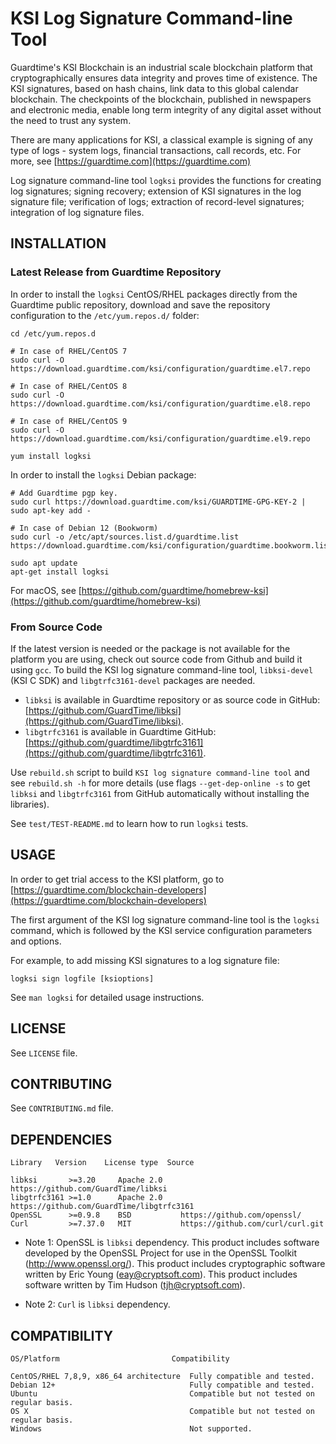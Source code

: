 # KSI Log Signature Command-line Tool

Guardtime's KSI Blockchain is an industrial scale blockchain platform that cryptographically ensures data integrity and proves time of existence. The KSI signatures, based on hash chains, link data to this global calendar blockchain. The checkpoints of the blockchain, published in newspapers and electronic media, enable long term integrity of any digital asset without the need to trust any system.

There are many applications for KSI, a classical example is signing of any type of logs - system logs, financial transactions, call records, etc. For more, see [https://guardtime.com](https://guardtime.com)

Log signature command-line tool `logksi` provides the functions for creating log signatures; signing recovery; extension of KSI signatures in the log signature file; verification of logs; extraction of record-level signatures; integration of log signature files.


## INSTALLATION

### Latest Release from Guardtime Repository

In order to install the `logksi` CentOS/RHEL packages directly from the Guardtime public repository, download and save the repository configuration to the `/etc/yum.repos.d/` folder:

```
cd /etc/yum.repos.d

# In case of RHEL/CentOS 7
sudo curl -O https://download.guardtime.com/ksi/configuration/guardtime.el7.repo

# In case of RHEL/CentOS 8
sudo curl -O https://download.guardtime.com/ksi/configuration/guardtime.el8.repo

# In case of RHEL/CentOS 9
sudo curl -O https://download.guardtime.com/ksi/configuration/guardtime.el9.repo

yum install logksi
```

In order to install the `logksi` Debian package:

```
# Add Guardtime pgp key.
sudo curl https://download.guardtime.com/ksi/GUARDTIME-GPG-KEY-2 | sudo apt-key add -

# In case of Debian 12 (Bookworm)
sudo curl -o /etc/apt/sources.list.d/guardtime.list https://download.guardtime.com/ksi/configuration/guardtime.bookworm.list

sudo apt update
apt-get install logksi
```

For macOS, see [https://github.com/guardtime/homebrew-ksi](https://github.com/guardtime/homebrew-ksi)


### From Source Code

If the latest version is needed or the package is not available for the platform you are using, check out source code from Github and build it using `gcc`. To build the KSI log signature command-line tool, `libksi-devel` (KSI C SDK) and `libgtrfc3161-devel` packages are needed. 

* `libksi` is available in Guardtime repository or as source code in GitHub: [https://github.com/GuardTime/libksi](https://github.com/GuardTime/libksi). 
* `libgtrfc3161` is available in Guardtime GitHub: [https://github.com/guardtime/libgtrfc3161](https://github.com/guardtime/libgtrfc3161).

Use `rebuild.sh` script to build `KSI log signature command-line tool` and see `rebuild.sh -h` for more details (use flags `--get-dep-online -s` to get `libksi` and `libgtrfc3161` from GitHub automatically without installing the libraries).

See `test/TEST-README.md` to learn how to run `logksi` tests.


## USAGE

In order to get trial access to the KSI platform, go to
[https://guardtime.com/blockchain-developers](https://guardtime.com/blockchain-developers)

The first argument of the KSI log signature command-line tool is the `logksi` command, which is followed by the KSI service configuration parameters and options.

For example, to add missing KSI signatures to a log signature file:

```
logksi sign logfile [ksioptions]
```

See `man logksi` for detailed usage instructions.


## LICENSE

See `LICENSE` file.


## CONTRIBUTING

See `CONTRIBUTING.md` file.


## DEPENDENCIES

```
Library   Version    License type  Source

libksi       >=3.20     Apache 2.0    https://github.com/GuardTime/libksi
libgtrfc3161 >=1.0      Apache 2.0    https://github.com/GuardTime/libgtrfc3161
OpenSSL      >=0.9.8    BSD           https://github.com/openssl/
Curl         >=7.37.0   MIT           https://github.com/curl/curl.git
```

* Note 1: OpenSSL is `libksi` dependency.
  This product includes software developed by the OpenSSL Project for use
  in the OpenSSL Toolkit (http://www.openssl.org/). This product includes
  cryptographic software written by Eric Young (eay@cryptsoft.com). This
  product includes software written by Tim Hudson (tjh@cryptsoft.com).

* Note 2: `Curl` is `libksi` dependency.


## COMPATIBILITY

```
OS/Platform                         Compatibility

CentOS/RHEL 7,8,9, x86_64 architecture  Fully compatible and tested.
Debian 12+                              Fully compatible and tested.
Ubuntu                                  Compatible but not tested on regular basis.
OS X                                    Compatible but not tested on regular basis.
Windows                                 Not supported.
```